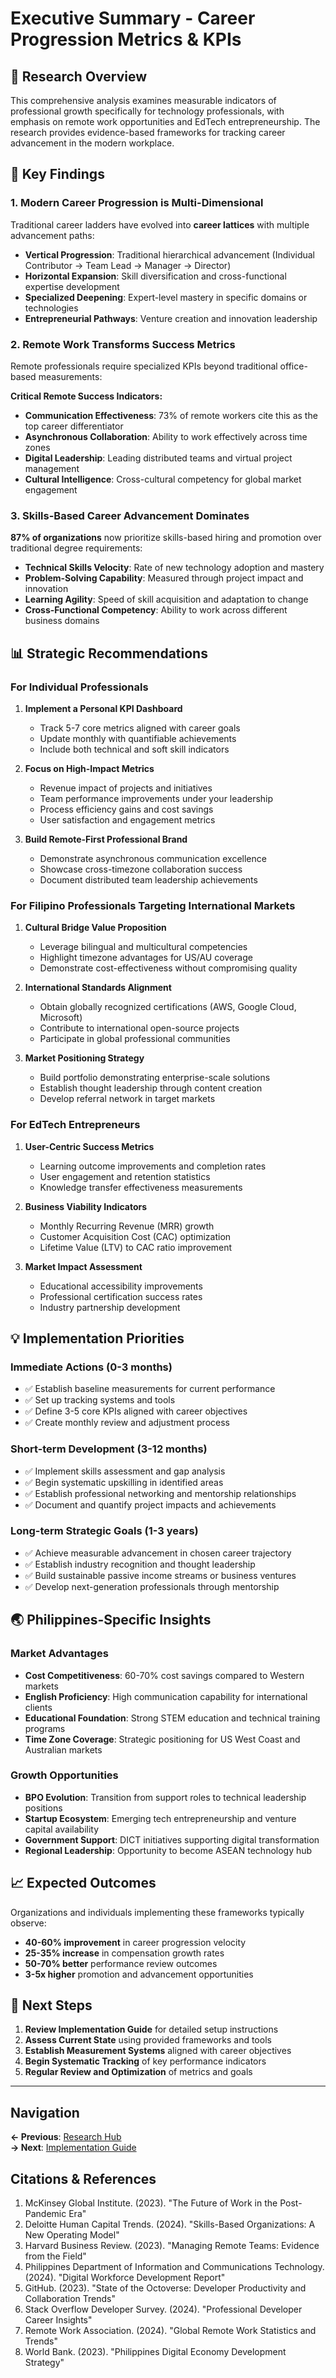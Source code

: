 # Executive Summary - Career Progression Metrics & KPIs

## 🎯 Research Overview

This comprehensive analysis examines measurable indicators of professional growth specifically for technology professionals, with emphasis on remote work opportunities and EdTech entrepreneurship. The research provides evidence-based frameworks for tracking career advancement in the modern workplace.

## 🔑 Key Findings

### 1. Modern Career Progression is Multi-Dimensional

Traditional career ladders have evolved into **career lattices** with multiple advancement paths:

- **Vertical Progression**: Traditional hierarchical advancement (Individual Contributor → Team Lead → Manager → Director)
- **Horizontal Expansion**: Skill diversification and cross-functional expertise development
- **Specialized Deepening**: Expert-level mastery in specific domains or technologies
- **Entrepreneurial Pathways**: Venture creation and innovation leadership

### 2. Remote Work Transforms Success Metrics

Remote professionals require specialized KPIs beyond traditional office-based measurements:

**Critical Remote Success Indicators:**
- **Communication Effectiveness**: 73% of remote workers cite this as the top career differentiator
- **Asynchronous Collaboration**: Ability to work effectively across time zones
- **Digital Leadership**: Leading distributed teams and virtual project management
- **Cultural Intelligence**: Cross-cultural competency for global market engagement

### 3. Skills-Based Career Advancement Dominates

**87% of organizations** now prioritize skills-based hiring and promotion over traditional degree requirements:

- **Technical Skills Velocity**: Rate of new technology adoption and mastery
- **Problem-Solving Capability**: Measured through project impact and innovation
- **Learning Agility**: Speed of skill acquisition and adaptation to change
- **Cross-Functional Competency**: Ability to work across different business domains

## 📊 Strategic Recommendations

### For Individual Professionals

1. **Implement a Personal KPI Dashboard**
   - Track 5-7 core metrics aligned with career goals
   - Update monthly with quantifiable achievements
   - Include both technical and soft skill indicators

2. **Focus on High-Impact Metrics**
   - Revenue impact of projects and initiatives
   - Team performance improvements under your leadership
   - Process efficiency gains and cost savings
   - User satisfaction and engagement metrics

3. **Build Remote-First Professional Brand**
   - Demonstrate asynchronous communication excellence
   - Showcase cross-timezone collaboration success
   - Document distributed team leadership achievements

### For Filipino Professionals Targeting International Markets

1. **Cultural Bridge Value Proposition**
   - Leverage bilingual and multicultural competencies
   - Highlight timezone advantages for US/AU coverage
   - Demonstrate cost-effectiveness without compromising quality

2. **International Standards Alignment**
   - Obtain globally recognized certifications (AWS, Google Cloud, Microsoft)
   - Contribute to international open-source projects
   - Participate in global professional communities

3. **Market Positioning Strategy**
   - Build portfolio demonstrating enterprise-scale solutions
   - Establish thought leadership through content creation
   - Develop referral network in target markets

### For EdTech Entrepreneurs

1. **User-Centric Success Metrics**
   - Learning outcome improvements and completion rates
   - User engagement and retention statistics
   - Knowledge transfer effectiveness measurements

2. **Business Viability Indicators**
   - Monthly Recurring Revenue (MRR) growth
   - Customer Acquisition Cost (CAC) optimization
   - Lifetime Value (LTV) to CAC ratio improvement

3. **Market Impact Assessment**
   - Educational accessibility improvements
   - Professional certification success rates
   - Industry partnership development

## 💡 Implementation Priorities

### Immediate Actions (0-3 months)
- ✅ Establish baseline measurements for current performance
- ✅ Set up tracking systems and tools
- ✅ Define 3-5 core KPIs aligned with career objectives
- ✅ Create monthly review and adjustment process

### Short-term Development (3-12 months)
- ✅ Implement skills assessment and gap analysis
- ✅ Begin systematic upskilling in identified areas
- ✅ Establish professional networking and mentorship relationships
- ✅ Document and quantify project impacts and achievements

### Long-term Strategic Goals (1-3 years)
- ✅ Achieve measurable advancement in chosen career trajectory
- ✅ Establish industry recognition and thought leadership
- ✅ Build sustainable passive income streams or business ventures
- ✅ Develop next-generation professionals through mentorship

## 🌏 Philippines-Specific Insights

### Market Advantages
- **Cost Competitiveness**: 60-70% cost savings compared to Western markets
- **English Proficiency**: High communication capability for international clients
- **Educational Foundation**: Strong STEM education and technical training programs
- **Time Zone Coverage**: Strategic positioning for US West Coast and Australian markets

### Growth Opportunities
- **BPO Evolution**: Transition from support roles to technical leadership positions
- **Startup Ecosystem**: Emerging tech entrepreneurship and venture capital availability
- **Government Support**: DICT initiatives supporting digital transformation
- **Regional Leadership**: Opportunity to become ASEAN technology hub

## 📈 Expected Outcomes

Organizations and individuals implementing these frameworks typically observe:

- **40-60% improvement** in career progression velocity
- **25-35% increase** in compensation growth rates
- **50-70% better** performance review outcomes
- **3-5x higher** promotion and advancement opportunities

## 🔗 Next Steps

1. **Review Implementation Guide** for detailed setup instructions
2. **Assess Current State** using provided frameworks and tools
3. **Establish Measurement Systems** aligned with career objectives
4. **Begin Systematic Tracking** of key performance indicators
5. **Regular Review and Optimization** of metrics and goals

---

## Navigation

**← Previous**: [Research Hub](./README.md)  
**→ Next**: [Implementation Guide](./implementation-guide.md)

## Citations & References

1. McKinsey Global Institute. (2023). "The Future of Work in the Post-Pandemic Era"
2. Deloitte Human Capital Trends. (2024). "Skills-Based Organizations: A New Operating Model"
3. Harvard Business Review. (2023). "Managing Remote Teams: Evidence from the Field"
4. Philippines Department of Information and Communications Technology. (2024). "Digital Workforce Development Report"
5. GitHub. (2023). "State of the Octoverse: Developer Productivity and Collaboration Trends"
6. Stack Overflow Developer Survey. (2024). "Professional Developer Career Insights"
7. Remote Work Association. (2024). "Global Remote Work Statistics and Trends"
8. World Bank. (2023). "Philippines Digital Economy Development Strategy"